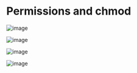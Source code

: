 # Permissions and chmod

![image](https://github.com/saidali-ibn-zafar/Full-Stack-for-Front-Engineers-v3/assets/120341849/b0b44c2e-338c-4e08-9590-6f36f24cf292)

![image](https://github.com/saidali-ibn-zafar/Full-Stack-for-Front-Engineers-v3/assets/120341849/5a7aea05-be78-4c54-a409-a55b9ed5ba72)

![image](https://github.com/saidali-ibn-zafar/Full-Stack-for-Front-Engineers-v3/assets/120341849/d48acd07-9d95-4416-a877-89407f2f8f39)

![image](https://github.com/saidali-ibn-zafar/Full-Stack-for-Front-Engineers-v3/assets/120341849/82d96be7-455d-4442-8c96-e50bf65c77ba)
